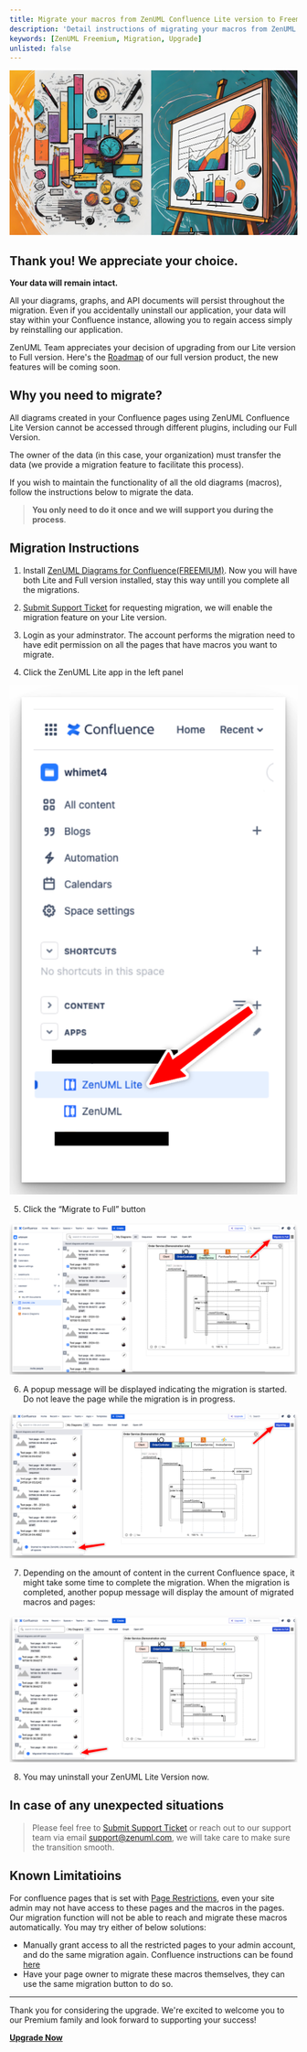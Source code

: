 ```yaml
---
title: Migrate your macros from ZenUML Confluence Lite version to Freemium(Full) version
description: 'Detail instructions of migrating your macros from ZenUML Confluence Lite version to Freemium(Full) version.'
keywords: [ZenUML Freemium, Migration, Upgrade]
unlisted: false
---
```


![](../../static/img/pages/upgrade-og.jpeg)

## Thank you! We appreciate your choice.

**Your data will remain intact.**

All your diagrams, graphs, and API documents will persist throughout the migration. Even if you accidentally uninstall our application, your data will stay within your Confluence instance, allowing you to regain access simply by reinstalling our application.

ZenUML Team appreciates your decision of upgrading from our Lite version to Full version. Here's the [Roadmap](https://zenuml.com/roadmap) of our full version product, the new features will be coming soon.

## **Why you need to migrate?**

All diagrams created in your Confluence pages using ZenUML Confluence Lite Version cannot be accessed through different plugins, including our Full Version.

The owner of the data (in this case, your organization) must transfer the data (we provide a migration feature to facilitate this process).

If you wish to maintain the functionality of all the old diagrams (macros), follow the instructions below to migrate the data.

> **You only need to do it once and we will support you during the process**.

## **Migration Instructions**

1. Install [ZenUML Diagrams for Confluence(FREEMIUM)](https://marketplace.atlassian.com/apps/1218380/zenuml-diagrams-for-confluence-freemium?tab=overview&hosting=cloud). Now you will have both Lite and Full version installed, stay this way untill you complete all the migrations.

2. [Submit Support Ticket](https://zenuml.atlassian.net/servicedesk) for requesting migration, we will enable the migration feature on your Lite version.

3. Login as your adminstrator. The account performs the migration need to have edit permission on all the pages that have macros you want to migrate.
4. Click the ZenUML Lite app in the left panel

![zen-img-pct-small](../../static/img/pages/upgrade-lite-button.png)

5. Click the “Migrate to Full” button

![](../../static/img/pages/upgrade-migrate-to-full.png)

6. A popup message will be displayed indicating the migration is started. Do not leave the page while the migration is in progress.

![](../../static/img/pages/upgrade-started.png)

7. Depending on the amount of content in the current Confluence space, it might take some time to complete the migration. When the migration is completed, another popup message will display the amount of migrated macros and pages:

![](../../static/img/pages/upgrade-done.png)

8. You may uninstall your ZenUML Lite Version now.

## **In case of any unexpected situations**

> Please feel free to [Submit Support Ticket](https://zenuml.atlassian.net/servicedesk) or reach out to our support team via email support@zenuml.com, we will take care to make sure the transition smooth.

## **Known Limitatioins**

For confluence pages that is set with [Page Restrictions](https://confluence.atlassian.com/doc/page-restrictions-139414.html), even your site admin may not have access to these pages and the macros in the pages. Our migration function will not be able to reach and migrate these macros automatically. You may try either of below solutions:

- Manually grant access to all the restricted pages to your admin account, and do the same migration again. Confluence instructions can be found [here](https://confluence.atlassian.com/doc/page-restrictions-139414.html)
- Have your page owner to migrate these macros themselves, they can use the same migration button to do so.

---

Thank you for considering the upgrade. We're excited to welcome you to our Premium family and look forward to supporting your success!

[**Upgrade Now**](https://marketplace.atlassian.com/apps/1218380/zenuml-diagrams-for-confluence-freemium?tab=overview&hosting=cloud)
